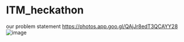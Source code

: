 # ITM_heckathon
our problem statement 
https://photos.app.goo.gl/QAjJr8edT3QCAYY28
![image](https://github.com/user-attachments/assets/4b5b3b5e-0915-4593-b5e3-0a94b9c934a4)
